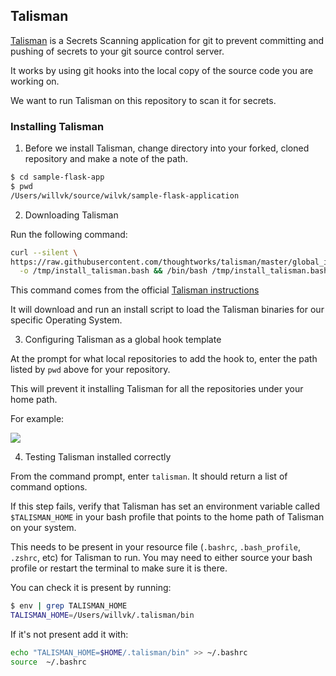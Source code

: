 ## Talisman

[Talisman](https://github.com/thoughtworks/talisman) is a Secrets Scanning application for git to prevent committing and pushing of secrets to your git source control server.

It works by using git hooks into the local copy of the source code you are working on.

We want to run Talisman on this repository to scan it for secrets.

### Installing Talisman

1. Before we install Talisman, change directory into your forked, cloned repository and make a note of the path.

```bash
$ cd sample-flask-app
$ pwd
/Users/willvk/source/wilvk/sample-flask-application
```

2. Downloading Talisman

Run the following command:

```bash
curl --silent \
https://raw.githubusercontent.com/thoughtworks/talisman/master/global_install_scripts/install.bash \
  -o /tmp/install_talisman.bash && /bin/bash /tmp/install_talisman.bash
```

This command comes from the official [Talisman instructions](https://github.com/thoughtworks/talisman#installation-as-a-global-hook-template
)

It will download and run an install script to load the Talisman binaries for our specific Operating System.

3. Configuring Talisman as a global hook template

At the prompt for what local repositories to add the hook to, enter the path listed by `pwd` above for your repository.

This will prevent it installing Talisman for all the repositories under your home path.

For example:

![](./images/1.png)

4. Testing Talisman installed correctly

From the command prompt, enter `talisman`. It should return a list of command options.

If this step fails, verify that Talisman has set an environment variable called `$TALISMAN_HOME` in your bash profile that points to the home path of Talisman on your system.

This needs to be present in your resource file (`.bashrc`, `.bash_profile`, `.zshrc`, etc) for Talisman to run. You may need to either source your bash profile or restart the terminal to make sure it is there.

You can check it is present by running:

```bash
$ env | grep TALISMAN_HOME
TALISMAN_HOME=/Users/willvk/.talisman/bin
```

If it's not present add it with:

```bash
echo "TALISMAN_HOME=$HOME/.talisman/bin" >> ~/.bashrc
source  ~/.bashrc
```
